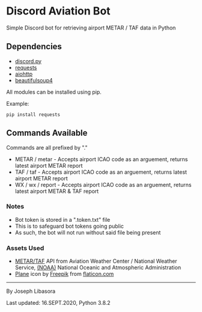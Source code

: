 # Discord Aviation Bot

Simple Discord bot for retrieving airport METAR / TAF data in Python

## Dependencies
- [discord.py](https://pypi.org/project/discord.py/)
- [requests](https://pypi.org/project/requests/)
- [aiohttp](https://pypi.org/project/aiohttp/)
- [beautifulsoup4](https://pypi.org/project/beautifulsoup4/)

All modules can be installed using pip. 

Example:
```
pip install requests
```

## Commands Available
Commands are all prefixed by "."
- METAR / metar - Accepts airport ICAO code as an arguement, returns latest airport METAR report
- TAF / taf - Accepts airport ICAO code as an arguement, returns latest airport METAR report
- WX / wx / report - Accepts airport ICAO code as an arguement, returns latest airport METAR & TAF report

### Notes
- Bot token is stored in a ".token.txt" file
- This is to safeguard bot tokens going public
- As such, the bot will not run without said file being present

### Assets Used
- [METAR/TAF](https://www.aviationweather.gov/) API from Aviation Weather Center / National Weather Service, [(NOAA)](https://www.noaa.gov/) National Oceanic and Atmospheric Administration
- [Plane](https://www.flaticon.com/free-icon/plane_129500) icon by [Freepik](https://www.flaticon.com/authors/freepik) from [flaticon.com](https://www.flaticon.com/)

---
By Joseph Libasora

Last updated: 16.SEPT.2020, Python 3.8.2
